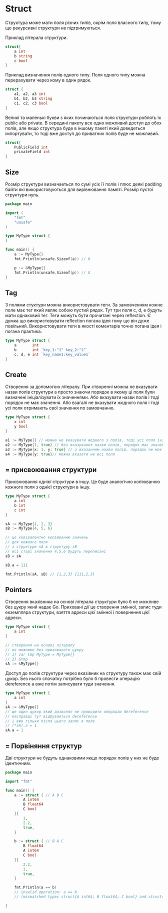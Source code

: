 # Struct
Структура може мати поля різних типів, окрім поля власного типу, тому що рекурсивні структури не підтримуються.

Приклад літерала структури. 
```go
struct{
    a int
    b string
    c bool
}
```
Приклад визначення полів одного типу. Поля одного типу можна перерахувати через кому в один рядок.
```go
struct {
	a1, a2, a3 int
	b1, b2, b3 string
	c1, c2, c3 bool
}
```
Великі та маленькі букви з яких починаються поля структури роблять їх public або private. В середині пакету все одно можливий доступ до обох полів, але якщо структура буде в іншому пакеті який доведеться імпортувати, то тоді вже доступ до приватних полів буде не можливий.
```go
struct{
    PublicField int
    privateField int
}
```
## Size
Розмір структури визначаеться по сумі усіх її полів і плюс деякі padding байти які використовуються для вирівнювання памяті. Розмір пустої структури нуль.
```go
package main

import (
	"fmt"
	"unsafe"
)

type MyType struct {
}

func main() {
	a := MyType{}
	fmt.Println(unsafe.Sizeof(a)) // 0

	p := &MyType{}
	fmt.Println(unsafe.Sizeof(p)) // 8
}
```
## Tag
З полями стуктури можна використовувати теги. За замовченням кожне поле має тег який являє собою пустий рядок. Тут три поля c, d, e будуть мати однаковий тег. Теги можуть бути прочитані через reflection. Є думка що використовувати reflection погана ідея тому що він дуже повільний. Використовувати теги в якості коментарів точно погана ідея і погана практика. 
```go
type MyType struct {
	a       int
	b       int `key_1:"1" key_2:"2"`
	c, d, e int `key_name1:key_value1`
}
```

## Create
Створення за допомогою літералу.
При створенні можна не вказувати назви полів структури а просто знаючи порядок в якому ці поля були визначені ініціалізувати їх значеннями. Або вказувати назви полів і тоді порядок не має значення. Або взагалі не вказувати жодного поля і тоді усі поля отримають свої значення по замовчанню.
```go
type MyType struct {
    x int
    y bool
}

a1 := MyType{} // можна не вказувати жодного з полів, тоді усі поля ініціалізуються значеннями по замовчуванню
a2 := MyType{1, true} // без вказування назви полів, порядок має значення
a3 := MyType{x: 1, y: true} // з вказанням назви полів, порядок не має значення
a4 := MyType{y: true}// можна вказати не всі поля
```
## = присвоювання структури
Присвоювання однієї структури в іншу. Це буде аналогічно копіюванню кожного поля з однієї структури в іншу.
```go
type MyType struct {
    a int
    b int
    c int
}

sA := MyType{1, 2, 3}
sB := MyType{4, 5, 6}

// це єквівалентно копіюванню значень 
// для кожного поля 
// з структури sA в структуру sB
// всі старі значення 4,5,6 будуть переписані
sB = sA

sB.a = 111

fmt.Println(sA, sB) // {1,2,3} {111,2,3}
```

## Pointers
Створення вказівника на основі літерала структури було б не можливе без цукру який надає Go. Приховані дії це створення змінної, запис туди екземпляра структури, взяття адреси цієї змінної і повернення цієї адреси.
```go
type MyType struct {
    a int
}

// створення на основі літералу
// не можливе без прихованого цукру
// 1) var tmp MyType = MyType{}
// 2) &tmp 
sA := &MyType{} 
```
Доступ до полів структури через вказівник на структуру також має свій цукор. Без нього спочатку потрібно було б провести операцію dereference а вже потім записувати туди значення.
```go
type MyType struct {
    a int
}
sA := &MyType{} 
// ще один цукор який дозволяє не проводити операцію dereference
// насправді тут відбуваеться dereference
// і вже тільки після цього запис в поле
// (*sA).a = 1
sA.a = 1
```
## = Порвіняння структур
Дві структури не будуть однаковими якщо порядок полів у них не буде ідентичним.
```go
package main

import "fmt"

func main() {
	a := struct { // A B C
		A int64     
		B float64
		C bool
	}{
		1,
		2.2,
		true,
	}

	b := struct { // B A C
		B float64      
		A int64
		C bool
	}{
		2.2,
		1,
		true,
	}

	fmt.Println(a == b)
    // invalid operation: a == b 
    // (mismatched types struct{A int64; B float64; C bool} and struct{B float64; A int64; C bool})

}
```
